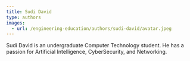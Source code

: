 ```yaml
---
title: Sudi David
type: authors
images:
  - url: /engineering-education/authors/sudi-david/avatar.jpeg 
---
```

Sudi David is an undergraduate Computer Technology student. He has a passion for Artificial Intelligence, CyberSecurity, and Networking.


